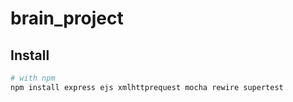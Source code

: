 # brain_project

## Install
```bash
# with npm
npm install express ejs xmlhttprequest mocha rewire supertest



